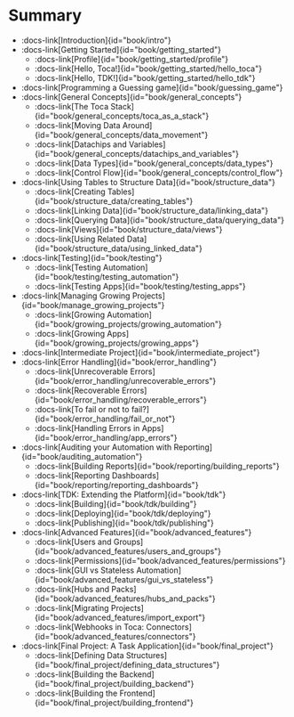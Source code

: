 # Summary


- :docs-link[Introduction]{id="book/intro"}
- :docs-link[Getting Started]{id="book/getting_started"}
  - :docs-link[Profile]{id="book/getting_started/profile"}
  - :docs-link[Hello, Toca!]{id="book/getting_started/hello_toca"}
  - :docs-link[Hello, TDK!]{id="book/getting_started/hello_tdk"}
- :docs-link[Programming a Guessing game]{id="book/guessing_game"}
- :docs-link[General Concepts]{id="book/general_concepts"}
  - :docs-link[The Toca Stack]{id="book/general_concepts/toca_as_a_stack"}
  - :docs-link[Moving Data Around]{id="book/general_concepts/data_movement"}
  - :docs-link[Datachips and Variables]{id="book/general_concepts/datachips_and_variables"}
  - :docs-link[Data Types]{id="book/general_concepts/data_types"}
  - :docs-link[Control Flow]{id="book/general_concepts/control_flow"}
- :docs-link[Using Tables to Structure Data]{id="book/structure_data"}
  - :docs-link[Creating Tables]{id="book/structure_data/creating_tables"}
  - :docs-link[Linking Data]{id="book/structure_data/linking_data"}
  - :docs-link[Querying Data]{id="book/structure_data/querying_data"}
  - :docs-link[Views]{id="book/structure_data/views"}
  - :docs-link[Using Related Data]{id="book/structure_data/using_linked_data"}
- :docs-link[Testing]{id="book/testing"}
  - :docs-link[Testing Automation]{id="book/testing/testing_automation"}
  - :docs-link[Testing Apps]{id="book/testing/testing_apps"}
- :docs-link[Managing Growing Projects]{id="book/manage_growing_projects"}
  - :docs-link[Growing Automation]{id="book/growing_projects/growing_automation"}
  - :docs-link[Growing Apps]{id="book/growing_projects/growing_apps"}
- :docs-link[Intermediate Project]{id="book/intermediate_project"}
- :docs-link[Error Handling]{id="book/error_handling"}
  - :docs-link[Unrecoverable Errors]{id="book/error_handling/unrecoverable_errors"}
  - :docs-link[Recoverable Errors]{id="book/error_handling/recoverable_errors"}
  - :docs-link[To fail or not to fail?]{id="book/error_handling/fail_or_not"}
  - :docs-link[Handling Errors in Apps]{id="book/error_handling/app_errors"}
- :docs-link[Auditing your Automation with Reporting]{id="book/auditing_automation"}
  - :docs-link[Building Reports]{id="book/reporting/building_reports"}
  - :docs-link[Reporting Dashboards]{id="book/reporting/reporting_dashboards"}
- :docs-link[TDK: Extending the Platform]{id="book/tdk"}
  - :docs-link[Building]{id="book/tdk/building"}
  - :docs-link[Deploying]{id="book/tdk/deploying"}
  - :docs-link[Publishing]{id="book/tdk/publishing"}
- :docs-link[Advanced Features]{id="book/advanced_features"}
  - :docs-link[Users and Groups]{id="book/advanced_features/users_and_groups"}
  - :docs-link[Permissions]{id="book/advanced_features/permissions"}
  - :docs-link[GUI vs Stateless Automation]{id="book/advanced_features/gui_vs_stateless"}
  - :docs-link[Hubs and Packs]{id="book/advanced_features/hubs_and_packs"}
  - :docs-link[Migrating Projects]{id="book/advanced_features/import_export"}
  - :docs-link[Webhooks in Toca: Connectors]{id="book/advanced_features/connectors"}
- :docs-link[Final Project: A Task Application]{id="book/final_project"}
  - :docs-link[Defining Data Structures]{id="book/final_project/defining_data_structures"}
  - :docs-link[Building the Backend]{id="book/final_project/building_backend"}
  - :docs-link[Building the Frontend]{id="book/final_project/building_frontend"}
